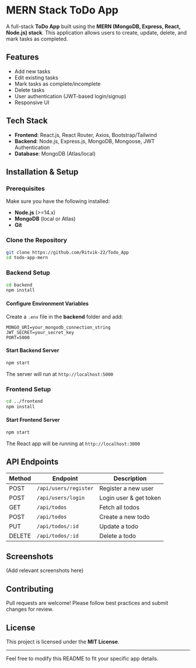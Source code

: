 # MERN Stack ToDo App

A full-stack **ToDo App** built using the **MERN (MongoDB, Express, React, Node.js) stack**. This application allows users to create, update, delete, and mark tasks as completed.

## Features
- Add new tasks
- Edit existing tasks
- Mark tasks as complete/incomplete
- Delete tasks
- User authentication (JWT-based login/signup)
- Responsive UI

## Tech Stack
- **Frontend**: React.js, React Router, Axios, Bootstrap/Tailwind
- **Backend**: Node.js, Express.js, MongoDB, Mongoose, JWT Authentication
- **Database**: MongoDB (Atlas/local)

## Installation & Setup

### Prerequisites
Make sure you have the following installed:
- **Node.js** (>=14.x)
- **MongoDB** (local or Atlas)
- **Git**

### Clone the Repository
```sh
git clone https://github.com/Ritvik-22/Todo_App
cd todo-app-mern
```

### Backend Setup
```sh
cd backend
npm install
```

#### Configure Environment Variables
Create a `.env` file in the **backend** folder and add:
```
MONGO_URI=your_mongodb_connection_string
JWT_SECRET=your_secret_key
PORT=5000
```

#### Start Backend Server
```sh
npm start
```
The server will run at `http://localhost:5000`

### Frontend Setup
```sh
cd ../frontend
npm install
```

#### Start Frontend Server
```sh
npm start
```
The React app will be running at `http://localhost:3000`

## API Endpoints
| Method | Endpoint | Description |
|--------|----------|-------------|
| POST   | `/api/users/register` | Register a new user |
| POST   | `/api/users/login` | Login user & get token |
| GET    | `/api/todos` | Fetch all todos |
| POST   | `/api/todos` | Create a new todo |
| PUT    | `/api/todos/:id` | Update a todo |
| DELETE | `/api/todos/:id` | Delete a todo |

## Screenshots
(Add relevant screenshots here)

## Contributing
Pull requests are welcome! Please follow best practices and submit changes for review.

## License
This project is licensed under the **MIT License**.

---
Feel free to modify this README to fit your specific app details.

